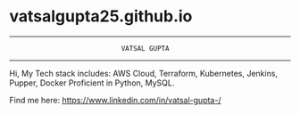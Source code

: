 # vatsalgupta25.github.io
----------------------------------------------------------------------------
                                VATSAL GUPTA
---------------------------------------------------------------------------

Hi, 
My Tech stack includes:
AWS Cloud, Terraform, Kubernetes, Jenkins, Pupper, Docker
Proficient in Python, MySQL.

Find me here: https://www.linkedin.com/in/vatsal-gupta-/
